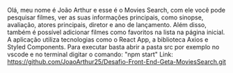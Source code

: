 Olá, meu nome é João Arthur e esse é o Movies Search, com ele você pode pesquisar filmes, ver as suas informações principais, como sinopse, avaliação, atores principais, diretor e ano de lançamento.
Além disso, também é possível adicionar filmes como favoritos na lista na página inicial. 
A aplicação utiliza tecnologias como o React App, a biblioteca Axios e Styled Components.
Para executar basta abrir a pasta src por exemplo no vscode e no terminal digitar o comando: "npm start"
Link: https://github.com/JoaoArthur25/Desafio-Front-End-Geta-MoviesSearch.git
